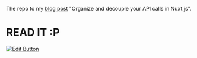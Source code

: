 The repo to my [blog post](https://blog.lichter.io/posts/organize-and-decouple-your-api-calls-in-nuxtjs?ref=github-repo) "Organize and decouple your API calls in Nuxt.js".

# READ IT :P

[![Edit Button](https://codesandbox.io/static/img/play-codesandbox.svg)](https://codesandbox.io/s/github/manniL/nuxt-decouple-and-organize-api-calls)
